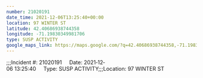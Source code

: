 ```yaml
---
number: 21020191
date_time: 2021-12-06T13:25:40+00:00
location: 97 WINTER ST
latitude: 42.40686938744358
longitude: -71.19830349981706
type: SUSP ACTIVITY
google_maps_link: https://maps.google.com/?q=42.40686938744358,-71.19830349981706
---
```


;;;Incident #: 21020191     Date: 2021‐12‐06 13:25:40     Type: SUSP ACTIVITY;;;Location: 97 WINTER ST
